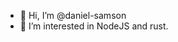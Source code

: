 - 👋 Hi, I’m @daniel-samson
- 👀 I’m interested in NodeJS and rust.

<!---
daniel-samson/daniel-samson is a ✨ special ✨ repository because its `README.md` (this file) appears on your GitHub profile.
You can click the Preview link to take a look at your changes.
--->
